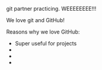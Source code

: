 git partner practicing.  WEEEEEEEE!!!

We love git and GitHub!

Reasons why we love GitHub:
* Super useful for projects
*
*
*